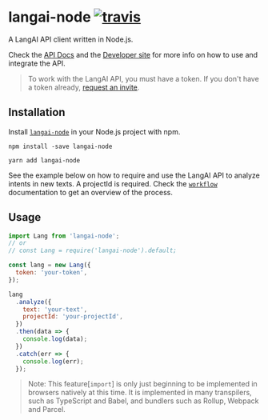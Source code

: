 # langai-node [![travis](https://api.travis-ci.com/lang-ai/langai-node.svg?branch=master)](https://travis-ci.com/lang-ai/langai-node)

A LangAI API client written in Node.js.

Check the [API Docs](https://docs.lang.ai) and the [Developer site](https://lang.ai/developers) for more info on how to use and integrate the API.

> To work with the LangAI API, you must have a token. If you don't have a token already, [request an invite](https://lang.ai/developers).

## Installation

Install [`langai-node`](https://www.npmjs.com/package/langai-node) in your Node.js project with npm.

```
npm install -save langai-node
```

```
yarn add langai-node
```

See the example below on how to require and use the LangAI API to analyze intents in new texts. A projectId is required. Check the [`workflow`](https://docs.lang.ai/#workflow) documentation to get an overview of the process.

## Usage

```javascript
import Lang from 'langai-node';
// or
// const Lang = require('langai-node').default;

const lang = new Lang({
  token: 'your-token',
});

lang
  .analyze({
    text: 'your-text',
    projectId: 'your-projectId',
  })
  .then(data => {
    console.log(data);
  })
  .catch(err => {
    console.log(err);
  });
```

> Note: This feature[`import`] is only just beginning to be implemented in browsers natively at this time. It is implemented in many transpilers, such as TypeScript and Babel, and bundlers such as Rollup, Webpack and Parcel.
